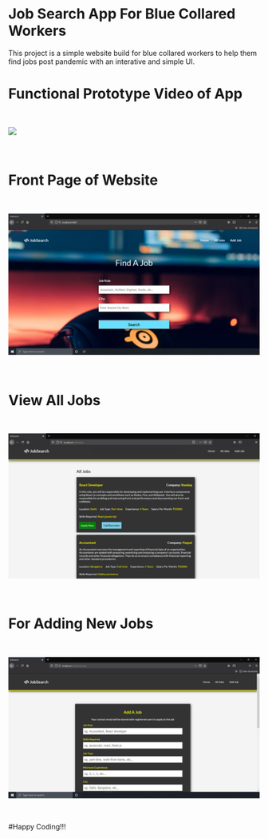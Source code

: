 # Job Search App For Blue Collared Workers

This project is a simple website build for blue collared workers to help them find jobs post pandemic with an interative and simple UI.
<br/>

# Functional Prototype Video of App

<br/>

![](PreetiBidhan_JobSearchApp.gif)

<br/>

# Front Page of Website

<br/>

![](public/img/home-page.png)

<br/>

# View All Jobs

<br/>

![](public/img/jobs-page.png)

<br/>

# For Adding New Jobs

<br/>

![](public/img/add-page.png)

<br/>

#Happy Coding!!!
